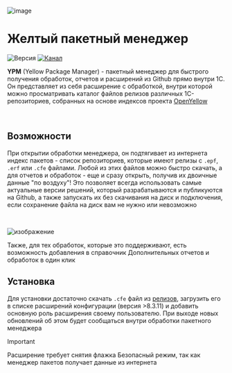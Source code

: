 ![image](https://github.com/user-attachments/assets/9e98ac7a-28f6-49f4-b028-21ba2d50de77)


# Желтый пакетный менеджер

![Версия](https://img.shields.io/badge/Версия_1С-8.3.11-yellow)
[![Канал](https://img.shields.io/badge/Telegram-@OpenYellowProject-blue)](https://t.me/openyellowproject)

**YPM** (Yellow Package Manager) - пакетный менеджер для быстрого получения обработок, отчетов и расширений из Github прямо внутри 1С. Он представляет из себя расширение с обработкой, внутри которой можно просматривать каталог файлов релизов различных 1С-репозиториев, собранных на основе индексов проекта [OpenYellow](https://github.com/OpenBSL/OpenYellow)

<br>

## Возможности

При открытии обработки менеджера, он подтягивает из интернета индекс пакетов - список репозиториев, которые имеют релизы с `.epf`, `.erf` или `.cfe` файлами. Любой из этих файлов можно быстро скачать, а для отчетов и обработок - еще и сразу открыть, получив их двоичные данные "по воздуху"! Это позволяет всегда использовать самые актуальные версии решений, который разрабатываются и публикуются на Github, а также запускать их без скачивания на диск и подключения, если сохранение файла на диск вам не нужно или невозможно

<br>

![изображение](https://github.com/user-attachments/assets/8bb06cab-09ad-4388-94cb-6a5f4d8de382)


Также, для тех обработок, которые это поддерживают, есть возможность добавления в справочник Дополнительных отчетов и обработок в один клик

## Установка

Для установки достаточно скачать `.cfe` файл из [релизов](https://github.com/Bayselonarrend/YellowPM/releases/latest), загрузить его в списке расширений конфигурации (версия >8.3.11) и добавить основную роль расширения своему пользователю. При выходе новых обновлений об этом будет сообщаться внутри обработки пакетного менеджера

> [!IMPORTANT]
> Расширение требует снятия флажка Безопасный режим, так как менеджер пакетов получает данные из интернета
